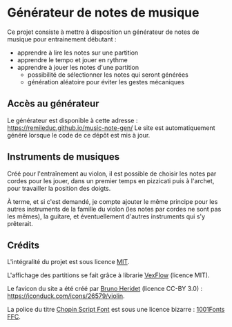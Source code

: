 Générateur de notes de musique
==============================

Ce projet consiste à mettre à disposition un générateur de notes de musique pour entrainement débutant :
- apprendre à lire les notes sur une partition
- apprendre le tempo et jouer en rythme
- apprendre à jouer les notes d'une partition
	- possibilité de sélectionner les notes qui seront générées
	- génération aléatoire pour éviter les gestes mécaniques

Accès au générateur
-------------------

Le générateur est disponible à cette adresse : <https://remileduc.github.io/music-note-gen/>
Le site est automatiquement généré lorsque le code de ce dépôt est mis à jour.

Instruments de musiques
-----------------------

Créé pour l'entraînement au violon, il est possible de choisir les notes par cordes pour les jouer, dans un premier temps en pizzicati puis à l'archet, pour travailler
la position des doigts.

À terme, et si c'est demandé, je compte ajouter le même principe pour les autres instruments de la famille du violon (les notes par cordes ne sont pas les mêmes), la
guitare, et éventuellement d'autres instruments qui s'y prêterait.

Crédits
-------

L'intégralité du projet est sous licence [MIT](./LICENSE).

L'affichage des partitions se fait grâce à librarie [VexFlow](https://github.com/0xfe/vexflow) (licence MIT).

Le favicon du site a été créé par [Bruno Heridet](https://iconduck.com/designers/bruno-heridet) (licence CC-BY 3.0) : <https://iconduck.com/icons/26579/violin>.

La police du titre [Chopin Script Font](https://www.1001fonts.com/chopin-script-font.html) est sous une licence bizarre :
[1001Fonts FFC](./public/1001fonts-chopin-script-eula.txt).
